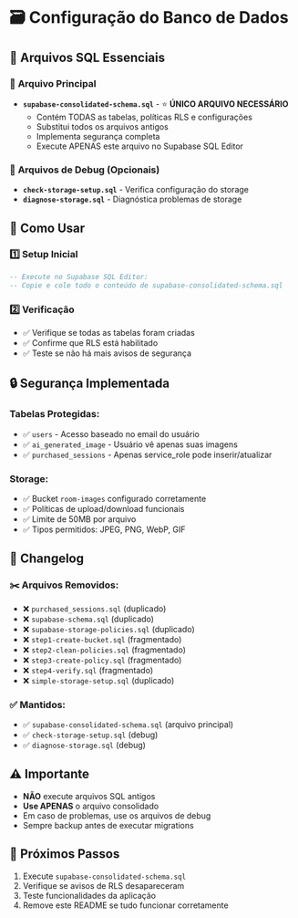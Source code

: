 # 🗃️ Configuração do Banco de Dados

## 📁 Arquivos SQL Essenciais

### 🎯 **Arquivo Principal**
- **`supabase-consolidated-schema.sql`** - ⭐ **ÚNICO ARQUIVO NECESSÁRIO**
  - Contém TODAS as tabelas, políticas RLS e configurações
  - Substitui todos os arquivos antigos
  - Implementa segurança completa
  - Execute APENAS este arquivo no Supabase SQL Editor

### 🔧 **Arquivos de Debug (Opcionais)**
- **`check-storage-setup.sql`** - Verifica configuração do storage
- **`diagnose-storage.sql`** - Diagnóstica problemas de storage

## 🚀 **Como Usar**

### 1️⃣ **Setup Inicial**
```sql
-- Execute no Supabase SQL Editor:
-- Copie e cole todo o conteúdo de supabase-consolidated-schema.sql
```

### 2️⃣ **Verificação**
- ✅ Verifique se todas as tabelas foram criadas
- ✅ Confirme que RLS está habilitado
- ✅ Teste se não há mais avisos de segurança

## 🔒 **Segurança Implementada**

### **Tabelas Protegidas:**
- ✅ `users` - Acesso baseado no email do usuário
- ✅ `ai_generated_image` - Usuário vê apenas suas imagens
- ✅ `purchased_sessions` - Apenas service_role pode inserir/atualizar

### **Storage:**
- ✅ Bucket `room-images` configurado corretamente
- ✅ Políticas de upload/download funcionais
- ✅ Limite de 50MB por arquivo
- ✅ Tipos permitidos: JPEG, PNG, WebP, GIF

## 📝 **Changelog**

### ✂️ **Arquivos Removidos:**
- ❌ `purchased_sessions.sql` (duplicado)
- ❌ `supabase-schema.sql` (duplicado)  
- ❌ `supabase-storage-policies.sql` (duplicado)
- ❌ `step1-create-bucket.sql` (fragmentado)
- ❌ `step2-clean-policies.sql` (fragmentado)
- ❌ `step3-create-policy.sql` (fragmentado)
- ❌ `step4-verify.sql` (fragmentado)
- ❌ `simple-storage-setup.sql` (duplicado)

### ✅ **Mantidos:**
- ✅ `supabase-consolidated-schema.sql` (arquivo principal)
- ✅ `check-storage-setup.sql` (debug)
- ✅ `diagnose-storage.sql` (debug)

## ⚠️ **Importante**

- **NÃO** execute arquivos SQL antigos
- **Use APENAS** o arquivo consolidado
- Em caso de problemas, use os arquivos de debug
- Sempre backup antes de executar migrations

## 🎯 **Próximos Passos**

1. Execute `supabase-consolidated-schema.sql`
2. Verifique se avisos de RLS desapareceram
3. Teste funcionalidades da aplicação
4. Remove este README se tudo funcionar corretamente
